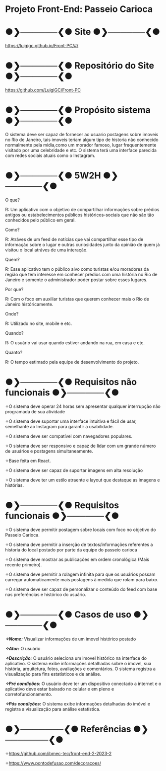 # Projeto Front-End: Passeio Carioca

# ●❯──────❮● Site ●❯──────❮●
https://luigigc.github.io/Front-PC/#/


# ●❯──────❮● Repositório do Site ●❯──────❮●
https://github.com/LuigiGC/Front-PC


# ●❯──────❮● Propósito sistema ●❯──────❮●


O sistema deve ser capaz de fornecer ao usuario postagens sobre imoveis no Rio de Janeiro, tais imoveis teriam algum tipo de historia não conhecido normalmente pela midia,como um morador famoso, lugar frequentemente visitado por uma celebridade e etc. O sistema terá uma interface parecida com redes sociais atuais como o Instagram.


# ●❯──────❮● 5W2H ●❯──────❮●


O que?

R: Um aplicativo com o objetivo de compartilhar informações sobre prédios antigos ou estabelecimentos públicos históricos-sociais que não são tão conhecidos pelo público em geral.

Como?

R: Atráves de um feed de notícias que vai compartilhar esse tipo de informação sobre o lugar e outras curiosidades junto da opinião de quem já visitou o local atráves de uma interação.

Quem?

R: Esse aplicativo tem o público alvo como turistas e/ou moradores da região que tem interesse em conhecer prédios com uma história no Rio de Janeiro e somente o administrador poder postar sobre esses lugares.

Por que?

R: Com o foco em auxiliar turistas que querem conhecer mais o Rio de Janeiro históricamente.

Onde?

R: Utilizado no site, mobile e etc.

Quando?

R: O usuário vai usar quando estiver andando na rua, em casa e etc.

Quanto?

R: O tempo estimado pela equipe de desenvolvimento do projeto.


# ●❯──────❮● Requisitos não funcionais ●❯──────❮●


✧O sistema deve operar 24 horas sem apresentar qualquer interrupção não programada de sua atividade

✧O sistema deve suportar uma interface intuitiva e fácil de usar, semelhante ao Instagram para garantir a usabilidade.

✧O sistema deve ser compatível com navegadores populares.

✧O sistema deve ser responsivo e capaz de lidar com um grande número de usuários e postagens simultaneamente.

✧Base feita em React.

✧O sistema deve ser capaz de suportar imagens em alta resolução

✧O sistema deve ter um estilo atraente e layout que destaque as imagens e histórias.


# ●❯──────❮● Requisitos funcionais ●❯──────❮●


✧O sistema deve permitir postagem sobre locais com foco no objetivo do Passeio Carioca.

✧O sistema deve permitir a inserção de textos/informações referentes a historia do local postado por parte da equipe do passeio carioca

✧O sistema deve mostrar as publicações em ordem cronológica (Mais recente primeiro).

✧O sistema deve permitir a rolagem infinita para que os usuários possam carregar automaticamente mais postagens à medida que rolam para baixo.

✧O sistema deve ser capaz de personalizar o conteúdo do feed com base nas preferências e histórico do usuário.


# ●❯──────❮● Casos de uso ●❯──────❮●


***✧Nome:*** Visualizar informações de um imovel histórico postado


***✧Ator:*** O usuário

  
***✧Descrição:*** O usuário seleciona um imovel histórico na interface do aplicativo. O sistema exibe informações detalhadas sobre o imovel, sua história, arquitetura, fotos, avaliações e comentários. O sistema registra a visualização para fins estatísticos e de análise.

***✧Pré condições:*** O usuário deve ter um dispositivo conectado a internet e o aplicativo deve estar baixado no celular e em pleno e corretofuncionamento.


***✧Pós condições:*** O sistema exibe informações detalhadas do imóvel e registra a visualização para análise estatística.


# ●❯───────❮● Referências ●❯───────❮●


✧https://github.com/ibmec-tec/front-end-2-2023-2

✧https://www.pontodefusao.com/decoracoes/



